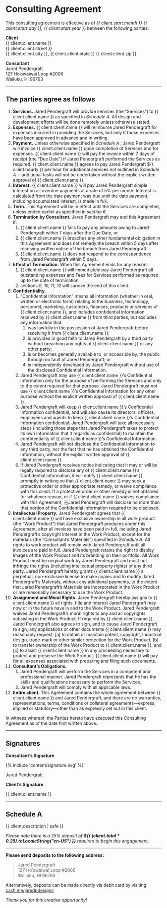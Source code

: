 # Consulting Agreement

This consulting agreement is effective as of *{{ client.start.month }} {{ client.start.day }}, {{ client.start.year }}* between the following
parties:

**Client** \
{{ client.client.name }} \
{{ client.client.street }} \
{{ client.client.city }}, {{ client.client.state }} {{ client.client.zip }}

**Consultant** \
Jared Pendergraft \
127 Ho‘owaiwai Loop \#2006 \
Wailuku, HI 96793

***

## The parties agree as follows

1. **Services.** Jared Pendergraft will provide services (the “Services”) to {{ client.client.name }} as specified in *Schedule A.* All design and development efforts will be done remotely unless otherwise stated.
2. **Expenses.** {{ client.client.name }} will reimburse Jared Pendergraft for expenses incurred in providing the Services, but only if those expenses have been approved in advance and in writing.
3. **Payment.** Unless otherwise specified in *Schedule A* , Jared Pendergraft will invoice {{ client.client.name }} upon completion of Services and for expenses. {{ client.client.name }} will pay the invoice within 7 days of receipt (the “Due Date”) if Jared Pendergraft performed the Services as required. {{ client.client.name }} agrees to pay Jared Pendergraft \${{ client.hourly }} per hour for additional services not outlined in *Schedule A* —additional tasks will not be undertaken without the explicit written approval of {{ client.client.name }}.
4. **Interest.** {{ client.client.name }} will pay Jared Pendergraft simple interest on all overdue payments at a rate of 5% per month. Interest is calculated from the date payment was due until the date payment, including accumulated interest, is made in full.
5. **Term.** This Agreement will be in effect until the Services are completed, unless ended earlier as specified in *section 6*.
6. **Termination by Consultant.** Jared Pendergraft may end this Agreement if:
	1. {{ client.client.name }} fails to pay any amounts owing to Jared Pendergraft within 7 days after the Due Date, or
	2. {{ client.client.name }} breaches any other fundamental obligation in this Agreement and does not remedy the breach within 5 days after receiving written notice of the breach from Jared Pendergraft.
	3. {{ client.client.name }} does not respond to the correspondence from Jared Pendergraft within 5 days.
7. **Effect of Termination.** When this Agreement ends for any reason:
	1. {{ client.client.name }} will immediately pay Jared Pendergraft all outstanding expenses and Fees for Services performed as required, up to the date of termination;
	2. sections *9, 10, 11, 12* will survive the end of this client.
8. **Confidentiality.**
	1. “Confidential Information” means all information (whether in oral, written or electronic form) relating to the business, technology, personnel, marketing, customers, finances, products or services of {{ client.client.name }}, and includes confidential information received by {{ client.client.name }} from third parties, but excludes any information that:
		1. was lawfully in the possession of Jared Pendergraft before receiving it from {{ client.client.name }};
		2. is provided in good faith to Jared Pendergraft by a third party without breaching any rights of {{ client.client.name }} or any other party;
		3. is or becomes generally available to, or accessible by, the public through no fault of Jared Pendergraft; or
		4. is independently developed by Jared Pendergraft without use of the disclosed Confidential Information.
	2. Jared Pendergraft may use {{ client.client.name }}’s Confidential Information only for the purpose of performing the Services and only to the extent required for that purpose. Jared Pendergraft must not use {{ client.client.name }}’s Confidential Information for any other purpose without the explicit written approval of {{ client.client.name }}.
	3. Jared Pendergraft will keep {{ client.client.name }}’s Confidential Information confidential, and will also cause its directors, officers, employees and agents to keep {{ client.client.name }}’s Confidential Information confidential. Jared Pendergraft will take all necessary steps (including those steps that Jared Pendergraft takes to protect its own information that it regards as confidential) to maintain the confidentiality of {{ client.client.name }}’s Confidential Information.
	4. Jared Pendergraft will not disclose the Confidential Information to any third party, nor the fact that he has obtained the Confidential Information, without the explicit written approval of {{ client.client.name }}.
	5. If Jared Pendergraft receives notice indicating that it may or will be legally required to disclose any of {{ client.client.name }}’s Confidential Information, it will notify {{ client.client.name }} promptly in writing so that {{ client.client.name }} may seek a protective order or other appropriate remedy, or waive compliance with this client. If a protective order or other remedy is not obtained for whatever reason, or if {{ client.client.name }} waives compliance with this Agreement, ￼Jared Pendergraft will disclose no more than that portion of the Confidential Information required to be disclosed.
9. **Intellectual Property.** Jared Pendergraft agrees that {{ client.client.name }} will have exclusive ownership in all work product (the “Work Product”) that Jared Pendergraft produces under this Agreement, after all invoices have been paid in-full, including Jared Pendergraft’s copyright interest in the Work Product, except for the materials (the “Consultant’s Materials”) specified in *Schedule A.* All rights to work product will remain with Jared Pendergraft until all invoices are paid in full. Jared Pendergraft retains the right to display images of the Work Product and its branding on their portfolio. All Work Product must be original work by Jared Pendergraft and must not infringe the rights (including intellectual property rights) of any third party. Jared Pendergraft hereby grants {{ client.client.name }} a perpetual, non-exclusive license to make copies and to modify Jared Pendergraft’s Materials, without any additional payments, to the extent that Jared Pendergraft’s Materials are incorporated in the Work Product or are reasonably necessary to use the Work Product.
10. **Assignment and Moral Rights.** Jared Pendergraft hereby assigns to {{ client.client.name }} all rights, title and interest Jared Pendergraft may now or in the future have in and to the Work Product. Jared Pendergraft waives Jared Pendergraft’s moral rights to any and all copyrights subsisting in the Work Product. If required  by {{ client.client.name }}, Jared Pendergraft also agrees to sign, and to cause Jared Pendergraft to sign, any applications or other documents {{ client.client.name }} may reasonably request: [a] to obtain or maintain patent, copyright, industrial design, trade-mark or other similar protection for the Work Product, [b] to transfer ownership of the Work Product to {{ client.client.name }}, and [c] to assist {{ client.client.name }} in any proceeding necessary to protect and preserve the Work Product. {{ client.client.name }} will pay for all expenses associated with preparing and filing such documents.
11. **Consultant’s Obligations.**
	1. Jared Pendergraft will perform the Services in a competent and professional manner. Jared Pendergraft represents that he has the skills and qualifications necessary to perform the Services.
	2. Jared Pendergraft will comply with all applicable laws.
12. **Entire client.** This Agreement contains the whole agreement between {{ client.client.name }} and Jared Pendergraft, and there are no warranties, representations, terms, conditions or collateral agreements—express, implied or statutory—other than as expressly set out in this client.

In witness whereof, the Parties hereto have executed this Consulting
Agreement as of the date first written above.

***

## Signatures

<section id="signatures">

**Consultant’s Signature**

{% include 'content/signature.svg' %}

Jared Pendergraft

**Client’s Signature**

{{ client.client.name }}

</section>

***

## Schedule A

{{ client.description | safe }}

*Please note there is a 25% deposit of **${{ (client.total * 0.25).toLocaleString("en-US") }}** required to begin this engagement.*

***

**Please send deposits to the following address:**

> Jared Pendergraft \
> 127 Ho‘owaiwai Loop \#2006 \
> Wailuku, HI 96793

Alternatively, deposits can be made directly via debit card by visiting:
[cash.me/jaredpdesigns](https://cash.me/$jaredpdesigns "Pay Jared Pendergraft")

*Thank you for this creative opportunity!*
